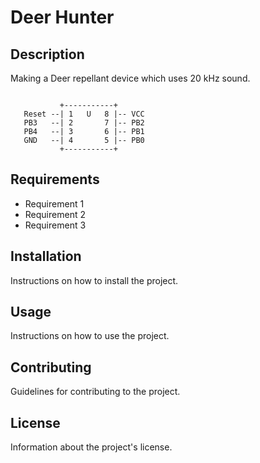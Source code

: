 # Deer Hunter

## Description
Making a Deer repellant device which uses 20 kHz sound.
```

           +-----------+
   Reset --| 1   U   8 |-- VCC
   PB3   --| 2       7 |-- PB2
   PB4   --| 3       6 |-- PB1
   GND   --| 4       5 |-- PB0
           +-----------+
```

## Requirements
- Requirement 1
- Requirement 2
- Requirement 3

## Installation
Instructions on how to install the project.

## Usage
Instructions on how to use the project.

## Contributing
Guidelines for contributing to the project.

## License
Information about the project's license.

